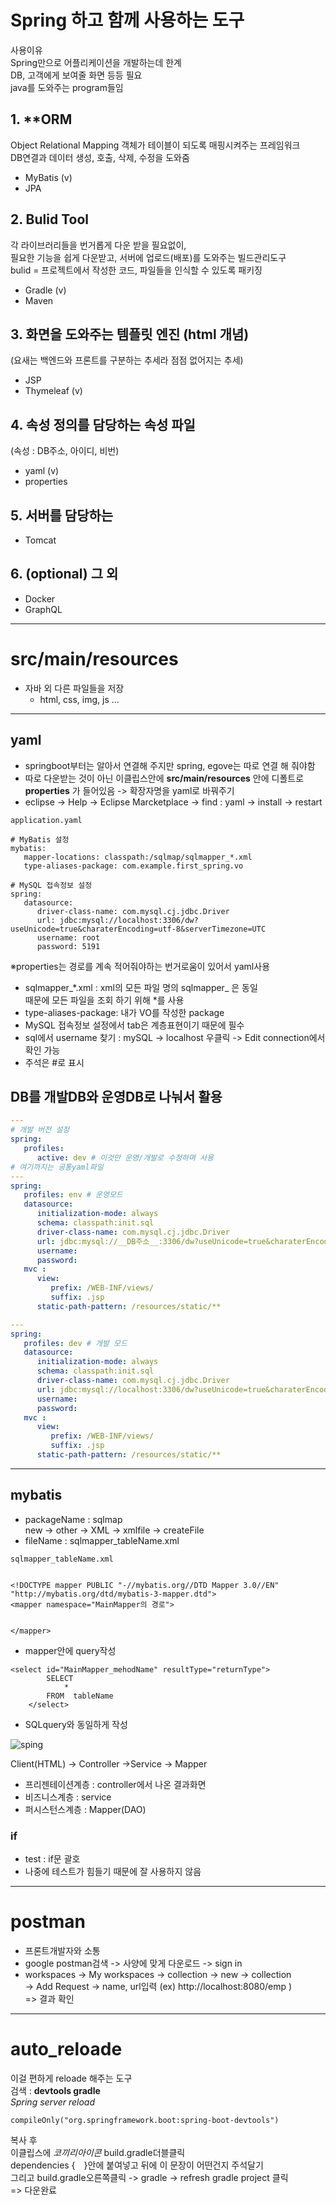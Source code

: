 # Spring 하고 함께 사용하는 도구
사용이유  
Spring만으로 어플리케이션을 개발하는데 한계  
DB, 고객에게 보여줄 화면 등등 필요  
java를 도와주는 program들임  

## 1. **ORM  
 Object Relational Mapping
 객체가 테이블이 되도록 매핑시켜주는 프레임워크    
 DB연결과 데이터 생성, 호출, 삭제, 수정을 도와줌 
- MyBatis (v)
- JPA 

## 2. Bulid Tool  
 각 라이브러리들을 번거롭게 다운 받을 필요없이,  
 필요한 기능을 쉽게 다운받고, 서버에 업로드(배포)를 도와주는 빌드관리도구  
 bulid = 프로젝트에서 작성한 코드, 파일들을 인식할 수 있도록 패키징  
- Gradle (v) 
- Maven

## 3. 화면을 도와주는 템플릿 엔진 (html 개념)  
(요새는 백엔드와 프론트를 구분하는 추세라 점점 없어지는 추세)
- JSP
- Thymeleaf (v)

## 4. 속성 정의를 담당하는 속성 파일  
(속성 : DB주소, 아이디, 비번)  
- yaml (v)
- properties 

## 5. 서버를 담당하는 
- Tomcat

## 6. (optional) 그 외 
- Docker
- GraphQL 

---
# src/main/resources
- 자바 외 다른 파일들을 저장
    - html, css, img, js ...

---
## yaml
- springboot부터는 알아서 연결해 주지만 spring, egove는 따로 연결 해 줘야함  
- 따로 다운받는 것이 아닌 이클립스안에 __src/main/resources__ 안에 디폴트로 __properties__ 가 들어있음 -> 확장자명을 yaml로 바꿔주기  
- eclipse -> Help -> Eclipse Marcketplace -> find : yaml -> install -> restart
```
application.yaml

# MyBatis 설정
mybatis:
   mapper-locations: classpath:/sqlmap/sqlmapper_*.xml
   type-aliases-package: com.example.first_spring.vo
   
# MySQL 접속정보 설정
spring:
   datasource:
      driver-class-name: com.mysql.cj.jdbc.Driver
      url: jdbc:mysql://localhost:3306/dw?useUnicode=true&charaterEncoding=utf-8&serverTimezone=UTC
      username: root
      password: 5191
```
※properties는 경로를 계속 적어줘야하는 번거로움이 있어서 yaml사용
- sqlmapper_*.xml : xml의 모든 파일 명의 sqlmapper_ 은 동일  
때문에 모든 파일을 조회 하기 위해 *를 사용
- type-aliases-package: 내가 VO를 작성한 package
- MySQL 접속정보 설정에서 tab은 계층표현이기 때문에 필수
- sql에서 username 찾기 : mySQL -> localhost 우클릭 -> Edit connection에서 확인 가능
- 주석은 #로 표시  

## DB를 개발DB와 운영DB로 나눠서 활용

```yaml
---
# 개발 버전 설정
spring: 
   profiles:
      active: dev # 이것만 운영/개발로 수정하며 사용
# 여기까지는 공통yaml파일
---
spring:
   profiles: env # 운영모드
   datasource:
      initialization-mode: always
      schema: classpath:init.sql
      driver-class-name: com.mysql.cj.jdbc.Driver
      url: jdbc:mysql://__DB주소__:3306/dw?useUnicode=true&charaterEncoding=utf-8&serverTimezone=UTC
      username: 
      password: 
   mvc :
      view:
         prefix: /WEB-INF/views/
         suffix: .jsp
      static-path-pattern: /resources/static/** 

---
spring:
   profiles: dev # 개발 모드
   datasource:
      initialization-mode: always
      schema: classpath:init.sql
      driver-class-name: com.mysql.cj.jdbc.Driver
      url: jdbc:mysql://localhost:3306/dw?useUnicode=true&charaterEncoding=utf-8&serverTimezone=UTC
      username: 
      password: 
   mvc :
      view:
         prefix: /WEB-INF/views/
         suffix: .jsp
      static-path-pattern: /resources/static/**

```
---
## mybatis
- packageName : sqlmap  
new -> other -> XML -> xmlfile -> createFile
- fileName : sqlmapper_tableName.xml  
```
sqlmapper_tableName.xml


<!DOCTYPE mapper PUBLIC "-//mybatis.org//DTD Mapper 3.0//EN" "http://mybatis.org/dtd/mybatis-3-mapper.dtd">
<mapper namespace="MainMapper의 경로">


</mapper>

```
- mapper안에 query작성
```
<select id="MainMapper_mehodName" resultType="returnType">
		SELECT
			*
		FROM  tableName
	</select>
```
- SQLquery와 동일하게 작성

![sping](../spring_study/img/spring.jpg)

Client(HTML) -> Controller ->Service -> Mapper  
- 프리젠테이션계층 : controller에서 나온 결과화면  
- 비즈니스계층 : service
- 퍼시스턴스계층 : Mapper(DAO)

### if
- test : if문 괄호
- 나중에 테스트가 힘들기 때문에 잘 사용하지 않음
---
# postman
- 프론트개발자와 소통
- google postman검색 -> 사양에 맞게 다운로드 -> sign in
- workspaces -> My workspaces -> collection -> new -> collection  
-> Add Request -> name, url입력 (ex) http://localhost:8080/emp )  
=> 결과 확인

---
# auto_reloade
이걸 편하게 reloade 해주는 도구  
검색 : __devtools gradle__  
 _Spring server reload_  

```
compileOnly("org.springframework.boot:spring-boot-devtools") 
```
복사 후  
이클립스에 _코끼리아이콘_ build.gradle더블클릭  
dependencies {　}안에 붙여넣고   뒤에 이 문장이 어떤건지 주석달기   
그리고 build.gradle오른쪽클릭 -> gradle -> refresh gradle project 클릭  
=> 다운완료
